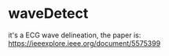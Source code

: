 # waveDetect
it's a ECG wave delineation,
the paper is:
https://ieeexplore.ieee.org/document/5575399
